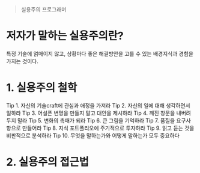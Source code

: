 > 실용주의 프로그래머

# 저자가 말하는 실용주의란?
특정 기술에 얽매이지 않고, 
상황마다 좋은 해결방안을 고를 수 있는 배경지식과 경험을 가지는 것이다.

# 1. 실용주의 철학
Tip 1. 자신의 기술craft에 관심과 애정을 가져라
Tip 2. 자신의 일에 대해 생각하면서 일하라
Tip 3. 어설픈 변명을 만들지 말고 대안을 제시하라
Tip 4. 깨진 창문을 내버려두지 말라
Tip 5. 변화의 촉매가 되라
Tip 6. 큰 그림을 기억하라
Tip 7. 품질을 요구사항으로 만들어라
Tip 8. 지식 포트폴리오에 주기적으로 투자하라
Tip 9. 읽고 듣는 것을 비판적으로 분석하라
Tip 10. 무엇을 말하는가와 어떻게 말하는가 모두 중요하다

# 2. 실용주의 접근법
